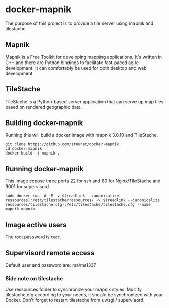 docker-mapnik
===================

The purpose of this project is to provide a tile server using mapnik and tilestache.

## Mapnik

Mapnik is a Free Toolkit for developing mapping applications. It's written in C++ and there are Python bindings to facilitate fast-paced agile development. It can comfortably be used for both desktop and web development

## TileStache

TileStache is a Python-based server application that can serve up map tiles based on rendered geographic data.

## Building docker-mapnik

Running this will build a docker image with mapnik 3.0.10 and TileStache.

    git clone https://github.com/srounet/docker-mapnik
    cd docker-mapnik
    docker build -t mapnik .


## Running docker-mapnik

This image expose three ports 22 for ssh and 80 for Nginx/TileStache and 9001 for supervisord

    sudo docker run -d -P -v $(readlink --canonicalize ressources):/etc/tilestache/ressources/ -v $(readlink --canonicalize ressources/tilestache.cfg):/etc/tilestache/tilestache.cfg --name mapnik mapnik

## Image active users

The root password is `toor`.

## Supervisord remote access

Default user and password are: ma/ma1337

### Side note on tilestache

Use ressources folder to synchronize your mapnik styles.
Modify tilestache.cfg according to your needs, it should be synchronized with your Docker.
Don't forget to restart tilestache from uwsgi / supervisord.
